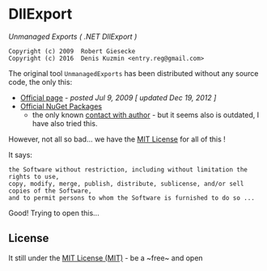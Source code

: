 # DllExport

*Unmanaged Exports ( .NET DllExport )*

```
Copyright (c) 2009  Robert Giesecke
Copyright (c) 2016  Denis Kuzmin <entry.reg@gmail.com>
```

The original tool `UnmanagedExports` has been distributed without any source code, the only this:

* [Official page](https://sites.google.com/site/robertgiesecke/Home/uploads/unmanagedexports) - *posted Jul 9, 2009 [ updated Dec 19, 2012 ]*
* [Official NuGet Packages](https://www.nuget.org/packages/UnmanagedExports) 
    * the only known [contact with author](https://www.nuget.org/packages/UnmanagedExports/ContactOwners) - but it seems also is outdated, I have also tried this.

However, not all so bad... we have the [MIT License](https://opensource.org/licenses/mit-license.php) for all of this !

It says:
```
the Software without restriction, including without limitation the rights to use, 
copy, modify, merge, publish, distribute, sublicense, and/or sell copies of the Software, 
and to permit persons to whom the Software is furnished to do so ...
```

Good! Trying to open this... 


## License

It still under the [MIT License (MIT)](https://github.com/3F/DllExport/blob/master/LICENSE) - be a ~free~ and open

